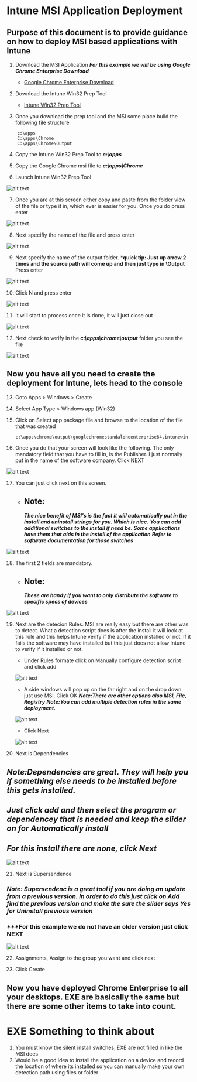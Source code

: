 # Intune MSI Application Deployment

## Purpose of this document is to provide guidance on how to deploy MSI based applications with Intune

1. Download the MSI Application ***For this example we will be using Google Chrome Enterprise Download***

    - [Google Chrome Enterprise Download](https://chromeenterprise.google/download/?utm_source=bing&utm_medium=cpc&utm_campaign=2025-q2-chromebrowser-paidmed-paiddisplay-other-chromebrowserent&utm_term=downloadnow-chrome-browser-enterprise-download&utm_content=GCPF&brand=GCPF&gclid=ca894196819113e8479929b98aa09cde&gclsrc=3p.ds&msclkid=ca894196819113e8479929b98aa09cde)

2. Download the Intune Win32 Prep Tool
    - [Intune Win32 Prep Tool](https://github.com/Microsoft/Microsoft-Win32-Content-Prep-Tool)

3. Once you download the prep tool and the MSI some place build the following file structure
```
    c:\apps
    C:\apps\Chrome
    C:\apps\Chrome\Output
```
4. Copy the Intune Win32 Prep Tool to ***c:\apps***

5. Copy the Google Chrome msi file to ***c:\apps\Chrome***

6. Launch Intune Win32 Prep Tool 

![alt text](./Assets/1.png)

7. Once you are at this screen either copy and paste from the folder view of the file or type it in, which ever is easier for you. Once you do press enter

![alt text](./Assets/2.png)

8. Next specifiy the name of the file and press enter

![alt text](./Assets/3.png)

9. Next specify the name of the output folder. ***quick tip: Just up arrow 2 times and the source path will come up and then just type in \Output**
Press enter

![alt text](./Assets/4.png)

10. Click N and press enter

![alt text](./Assets/5.png)

11. It will start to process once it is done, it will just close out

![alt text](./Assets/6.png)

12. Next check to verify in the ***c:\apps\chrome\output*** folder you see the file

![alt text](./Assets/7.png)

## Now you have all you need to create the deployment for Intune, lets head to the console

13. Goto Apps > Windows > Create

14. Select App Type > Windows app (Win32)

15. Click on Select app package file and browse to the location of the file that was created
    ```
    c:\apps\chrome\output\googlechromestandaloneenterprise64.intunewin
    ```

16. Once you do that your screen will look like the following. The only mandatory field that you have to fill in, is the Publisher. 
I just normally put in the name of the software company. Click NEXT

![alt text](./Assets/8.png)

17. You can just click next on this screen.
    - ## Note:
        ***The nice benefit of MSI's is the fact it will automatically put in the install and uninstall strings for you. Which is nice.***
        ***You can add additional switches to the install if need be. Some applications have them that aids in the install of the application***
        ***Refer to software documentation for those switches***

![alt text](./Assets/9.png)

18. The first 2 fields are mandatory. 
    - ## Note:
        ***These are handy if you want to only distribute the software to specific specs of devices***

![alt text](./Assets/10.png)

19. Next are the detecion Rules. MSI are really easy but there are other was to detect. What a detection script does is after the install it will look at this rule and this helps Intune verify if the application installed or not. If it fails the software may have installed but this just does not allow Intune to verify if it installed or not.

    - Under Rules formate click on Manually configure detection script and click add

    ![alt text](./Assets/11.png)

    - A side windows will pop up on the far right and on the drop down just use MSI. Click OK
    ***Note:There are other options also MSI, File, Registry***
    ***Note:You can add multiple detection rules in the same deployment.***
    
    ![alt text](./Assets/12.png)

    - Click Next

    ![alt text](./Assets/13.png)

20. Next is Dependencies 
## ***Note:Dependencies are great. They will help you if something else needs to be installed before this gets installed.***
## ***Just click add and then select the program or dependencey that is needed and keep the slider on for Automatically install***
## ***For this install there are none, click Next***

![alt text](./Assets/14.png)

21. Next is Supersendence
### ***Note: Supersendenc is a great tool if you are doing an update from a previous version. In order to do this just click on Add find the previous version and make the sure the slider says Yes for Uninstall previous version***
### ***For this example we do not have an older version just click NEXT

![alt text](./Assets/15.png)

22. Assignments, Assign to the group you want and click next

23. Click Create

## Now you have deployed Chrome Enterprise to all your desktops. EXE are basically the same but there are some other items to take into count.

# EXE Something to think about
1. You must know the silent install switches, EXE are not filled in like the MSI does
2. Would be a good idea to install the application on a device and record the location of where its installed so you can manually make your own detection path using files or folder
